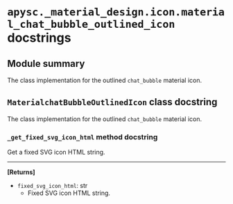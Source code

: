 # `apysc._material_design.icon.material_chat_bubble_outlined_icon` docstrings

## Module summary

The class implementation for the outlined `chat_bubble` material icon.

## `MaterialchatBubbleOutlinedIcon` class docstring

The class implementation for the outlined `chat_bubble` material icon.

### `_get_fixed_svg_icon_html` method docstring

Get a fixed SVG icon HTML string.<hr>

**[Returns]**

- `fixed_svg_icon_html`: str
  - Fixed SVG icon HTML string.
